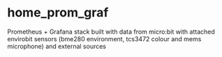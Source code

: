 # home_prom_graf
Prometheus + Grafana stack built with data from micro:bit with attached envirobit sensors (bme280 environment, tcs3472 colour and mems microphone) and external sources
